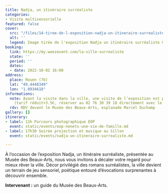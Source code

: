 ```yaml
---
title: Nadja, un itinéraire surréaliste
categories:
- Visite multisensorielle
featured: false
cover:
  src: "/files/14-tiree-de-l-exposition-nadja-un-itineraire-surrealiste-rmm.jpg"
  alt: ''
  legend: Image tirée de l'exposition Nadja un itinéraire surréaliste ©RMM
booking:
  link: https://my.weezevent.com/la-ville-surrealiste
  state: ''
  period: ''
  dates:
  - date: 2022-10-02 16:00
address:
  place: Rouen (76)
  lat: "49.4448349"
  lon: "1.0934618"
informations:
  note: Avant la visite dans la ville, une visite de l’exposition est possible à 15h
    (tarif réduit+3.5€, réserver au 02 76 30 39 18 directement avec le musée)
  rdv: RDV devant le Musée des Beaux-Arts, esplanade Marcel Duchamp
gallery: []
itinerary:
- label: 11h Parcours photographique EOP
  event: static/events/eop-nenets-une-vie-de-famille.md
- label: 17h30 Soirée projection et musique au Sillon
  event: static/events/nadja-un-itineraire-surrealiste.md

---
```

À l’occasion de l’exposition Nadja, un itinéraire surréaliste, présentée au Musée des Beaux-Arts, nous vous invitons à décaler votre regard pour mieux rêver la ville. Décor privilégié des romans surréalistes, la ville devient un terrain de jeu sensoriel, poétique entouré d’évocations surprenantes à découvrir ensemble.

**Intervenant :** un guide du Musée des Beaux-Arts.